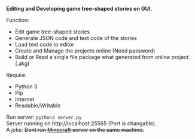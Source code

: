 **Editing and Developing game tree-shaped stories on GUI.**

Function:
- Edit game tree-shaped stories
- Generate JSON code and text code of the stories
- Load text code to editor
- Create and Manage the projects online (Need password)
- Build or Read a single file package what generated from online project (.akg)

Require:
- Python 3
- Pip
- Internet
- Readable/Writable

Run server: `python3 server.py`  
Server running on http://localhost:25565 (Port is changable).  
A joke: ~~Dont run [Minecraft](https://minecraft.net) server on the same machine.~~